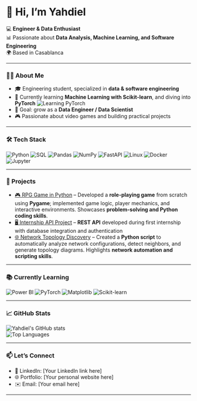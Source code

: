 # 👋 Hi, I’m Yahdiel  

💻 **Engineer & Data Enthusiast**  
📊 Passionate about **Data Analysis, Machine Learning, and Software Engineering**  
🌍 Based in Casablanca  

---

### 👨‍💻 About Me
- 🎓 Engineering student, specialized in **data & software engineering**  
- 🌱 Currently learning **Machine Learning with Scikit-learn**, and diving into **PyTorch** ![Learning PyTorch](https://img.shields.io/badge/PyTorch-Learning-orange?style=flat&logo=pytorch&logoColor=white)  
- 🎯 Goal: grow as a **Data Engineer / Data Scientist**  
- 🎮 Passionate about video games and building practical projects  

---

### 🛠️ Tech Stack
![Python](https://img.shields.io/badge/Python-3776AB?style=for-the-badge&logo=python&logoColor=white)
![SQL](https://img.shields.io/badge/SQL-4479A1?style=for-the-badge&logo=mysql&logoColor=white)
![Pandas](https://img.shields.io/badge/Pandas-150458?style=for-the-badge&logo=pandas&logoColor=white)
![NumPy](https://img.shields.io/badge/NumPy-013243?style=for-the-badge&logo=numpy&logoColor=white)
![FastAPI](https://img.shields.io/badge/FastAPI-Pro-green?style=for-the-badge&logo=fastapi&logoColor=white)
![Linux](https://img.shields.io/badge/Linux-FCC624?style=for-the-badge&logo=linux&logoColor=black)
![Docker](https://img.shields.io/badge/Docker-2496ED?style=for-the-badge&logo=docker&logoColor=white)
![Jupyter](https://img.shields.io/badge/Jupyter-F37626?style=for-the-badge&logo=jupyter&logoColor=white)

---

### 🚀 Projects
- [🎮 RPG Game in Python](https://github.com/Yahdiel-Engineer/mon-rpg) – Developed a **role-playing game** from scratch using **Pygame**; implemented game logic, player mechanics, and interactive environments. Showcases **problem-solving and Python coding skills**.  
- [🖥️ Internship API Project](https://github.com/Yahdiel-Engineer/net-discovery) – **REST API** developed during first internship with database integration and authentication 
- [🌐 Network Topology Discovery](https://github.com/Yahdiel-Engineer/net-discovery) – Created a **Python script** to automatically analyze network configurations, detect neighbors, and generate topology diagrams. Highlights **network automation and scripting skills**.  

---

### 📚 Currently Learning
![Power BI](https://img.shields.io/badge/Power%20BI-Data-blue?style=for-the-badge&logo=power-bi&logoColor=white)
![PyTorch](https://img.shields.io/badge/PyTorch-Learning-orange?style=for-the-badge&logo=pytorch&logoColor=white)
![Matplotlib](https://img.shields.io/badge/Matplotlib-11557c?style=for-the-badge&logo=plotly&logoColor=white)
![Scikit-learn](https://img.shields.io/badge/ScikitLearn-F7931E?style=for-the-badge&logo=scikitlearn&logoColor=white)
 

---

### 📈 GitHub Stats
![Yahdiel's GitHub stats](https://github-readme-stats.vercel.app/api?username=Yahdiel-Engineer&show_icons=true&theme=radical)  
![Top Languages](https://github-readme-stats.vercel.app/api/top-langs/?username=Yahdiel-Engineer&layout=compact&theme=radical)  

---

### 📫 Let’s Connect
- 💼 LinkedIn: [Your LinkedIn link here]  
- 🌐 Portfolio: [Your personal website here]  
- ✉️ Email: [Your email here]  

---

<!-- Notes:
- Replace "EngineerYahdiel" with your actual GitHub username if needed.
- Update LinkedIn, Portfolio, and Email links with your real info.
- Add or remove projects depending on what you want to showcase.
- The "Currently Learning" section highlights your growth and active learning path.
-->
